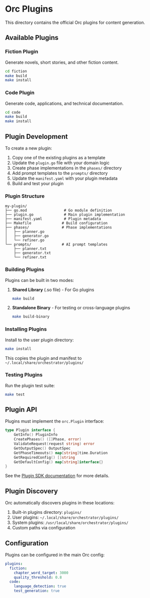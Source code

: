 # Orc Plugins

This directory contains the official Orc plugins for content generation.

## Available Plugins

### Fiction Plugin
Generate novels, short stories, and other fiction content.

```bash
cd fiction
make build
make install
```

### Code Plugin
Generate code, applications, and technical documentation.

```bash
cd code
make build
make install
```

## Plugin Development

To create a new plugin:

1. Copy one of the existing plugins as a template
2. Update the `plugin.go` file with your domain logic
3. Create phase implementations in the `phases/` directory
4. Add prompt templates to the `prompts/` directory
5. Update the `manifest.yaml` with your plugin metadata
6. Build and test your plugin

### Plugin Structure

```
my-plugin/
├── go.mod                 # Go module definition
├── plugin.go              # Main plugin implementation
├── manifest.yaml          # Plugin metadata
├── Makefile              # Build configuration
├── phases/               # Phase implementations
│   ├── planner.go
│   ├── generator.go
│   └── refiner.go
└── prompts/              # AI prompt templates
    ├── planner.txt
    ├── generator.txt
    └── refiner.txt
```

### Building Plugins

Plugins can be built in two modes:

1. **Shared Library** (.so file) - For Go plugins
   ```bash
   make build
   ```

2. **Standalone Binary** - For testing or cross-language plugins
   ```bash
   make build-binary
   ```

### Installing Plugins

Install to the user plugin directory:
```bash
make install
```

This copies the plugin and manifest to `~/.local/share/orchestrator/plugins/`

### Testing Plugins

Run the plugin test suite:
```bash
make test
```

## Plugin API

Plugins must implement the `orc.Plugin` interface:

```go
type Plugin interface {
    GetInfo() PluginInfo
    CreatePhases() ([]Phase, error)
    ValidateRequest(request string) error
    GetOutputSpec() OutputSpec
    GetPhaseTimeouts() map[string]time.Duration
    GetRequiredConfig() []string
    GetDefaultConfig() map[string]interface{}
}
```

See the [Plugin SDK documentation](../pkg/plugin-sdk/README.md) for more details.

## Plugin Discovery

Orc automatically discovers plugins in these locations:

1. Built-in plugins directory: `plugins/`
2. User plugins: `~/.local/share/orchestrator/plugins/`
3. System plugins: `/usr/local/share/orchestrator/plugins/`
4. Custom paths via configuration

## Configuration

Plugins can be configured in the main Orc config:

```yaml
plugins:
  fiction:
    chapter_word_target: 3000
    quality_threshold: 0.8
  code:
    language_detection: true
    test_generation: true
```